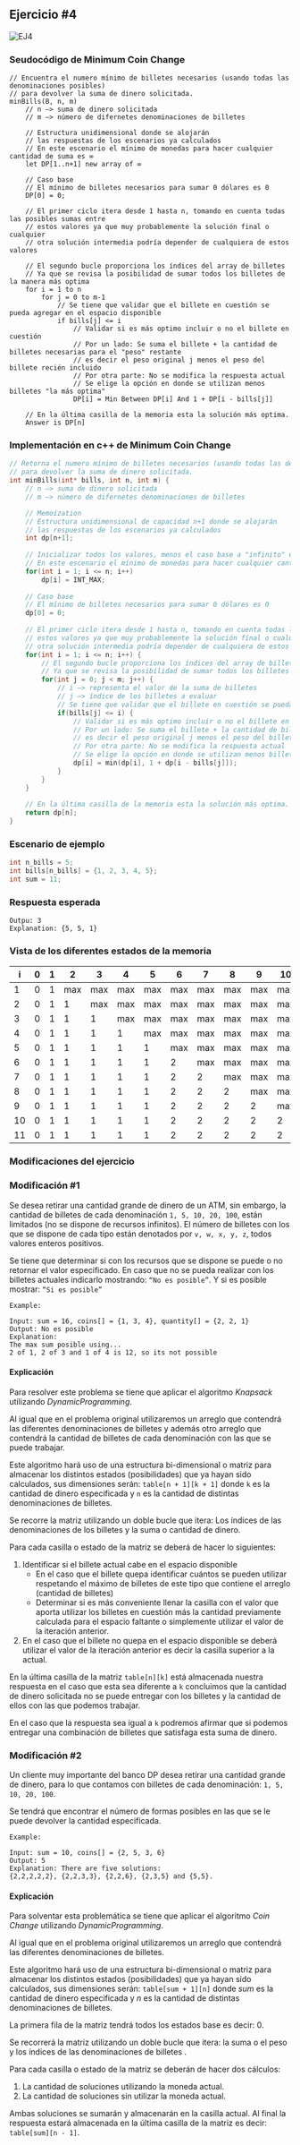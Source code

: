## Ejercicio #4
![EJ4](https://i.imgur.com/29Rw1My.jpg)

### Seudocódigo de Minimum Coin Change
```
// Encuentra el numero mínimo de billetes necesarios (usando todas las denominaciones posibles)
// para devolver la suma de dinero solicitada.
minBills(B, n, m)
    // n —> suma de dinero solicitada
    // m —> número de difernetes denominaciones de billetes 

    // Estructura unidimensional donde se alojarán
    // las respuestas de los escenarios ya calculados
    // En este escenario el mínimo de monedas para hacer cualquier cantidad de suma es ∞
    let DP[1..n+1] new array of ∞

    // Caso base
    // El mínimo de billetes necesarios para sumar 0 dólares es 0
    DP[0] = 0;

    // El primer ciclo itera desde 1 hasta n, tomando en cuenta todas las posibles sumas entre
    // estos valores ya que muy probablemente la solución final o cualquier
    // otra solución intermedia podría depender de cualquiera de estos valores

    // El segundo bucle proporciona los índices del array de billetes
    // Ya que se revisa la posibilidad de sumar todos los billetes de la manera más optima
    for i = 1 to n
        for j = 0 to m-1
            // Se tiene que validar que el billete en cuestión se pueda agregar en el espacio disponible
            if bills[j] <= i
                // Validar si es más optimo incluir o no el billete en cuestión
                // Por un lado: Se suma el billete + la cantidad de billetes necesarias para el "peso" restante
                // es decir el peso original j menos el peso del billete recién incluido
                // Por otra parte: No se modifica la respuesta actual
                // Se elige la opción en donde se utilizan menos billetes "la más optima"
                DP[i] = Min Between DP[i] And 1 + DP[i - bills[j]]
    
    // En la última casilla de la memoria esta la solución más optima.
    Answer is DP[n]
```

### Implementación en c++ de Minimum Coin Change
```c++
// Retorna el numero mínimo de billetes necesarios (usando todas las denominaciones posibles)
// para devolver la suma de dinero solicitada.
int minBills(int* bills, int n, int m) {
    // n —> suma de dinero solicitada
    // m —> número de difernetes denominaciones de billetes 

    // Memoization
    // Estructura unidimensional de capacidad n+1 donde se alojarán
    // las respuestas de los escenarios ya calculados
    int dp[n+1];
    
    // Inicializar todos los valores, menos el caso base a "infinito" en este caso representado por INT_MAX
    // En este escenario el mínimo de monedas para hacer cualquier cantidad de suma es "infinito"
    for(int i = 1; i <= n; i++)
        dp[i] = INT_MAX;
  
    // Caso base
    // El mínimo de billetes necesarios para sumar 0 dólares es 0
    dp[0] = 0;
  
    // El primer ciclo itera desde 1 hasta n, tomando en cuenta todas las posibles sumas entre
    // estos valores ya que muy probablemente la solución final o cualquier
    // otra solución intermedia podría depender de cualquiera de estos valores
    for(int i = 1; i <= n; i++) {
        // El segundo bucle proporciona los índices del array de billetes
        // Ya que se revisa la posibilidad de sumar todos los billetes de la manera más optima
        for(int j = 0; j < m; j++) {
            // i —> representa el valor de la suma de billetes
            // j —> índice de los billetes a evaluar
            // Se tiene que validar que el billete en cuestión se pueda agregar en el espacio disponible
            if(bills[j] <= i) {
                // Validar si es más optimo incluir o no el billete en cuestión
                // Por un lado: Se suma el billete + la cantidad de billetes necesarias para el "peso" restante
                // es decir el peso original j menos el peso del billete recién incluido
                // Por otra parte: No se modifica la respuesta actual
                // Se elige la opción en donde se utilizan menos billetes "la más optima"
                dp[i] = min(dp[i], 1 + dp[i - bills[j]]);
            }
        }   
    }
  
    // En la última casilla de la memoria esta la solución más optima.
    return dp[n];
}
```

### Escenario de ejemplo
```c++
int n_bills = 5;
int bills[n_bills] = {1, 2, 3, 4, 5}; 
int sum = 11;
```

### Respuesta esperada
```
Outpu: 3
Explanation: {5, 5, 1}
```

### Vista de los diferentes estados de la memoria 
| i | 0 | 1 | 2   | 3   | 4   | 5   | 6   | 7   | 8   | 9    | 10  | 11  |
| ------ | ------ | ------ | ------ | ------ | ------ | ------ | ------ | ------ | ------ | ------ | ------ | ------ |
| 1 | 0 | 1 | max | max | max | max | max | max | max | max  | max | max | 
| 2 | 0 | 1 | 1   | max | max | max | max | max | max | max  | max | max | 
| 3 | 0 | 1 | 1   | 1   | max | max | max | max | max | max  | max | max |
| 4 | 0 | 1 | 1   | 1   | 1   | max | max | max | max | max  | max | max | 
| 5 | 0 | 1 | 1   | 1   | 1   | 1   | max | max | max | max  | max | max | 
| 6 | 0 | 1 | 1   | 1   | 1   | 1   | 2   | max | max | max  | max | max | 
| 7 | 0 | 1 | 1   | 1   | 1   | 1   | 2   | 2   | max | max  | max | max | 
| 8 | 0 | 1 | 1   | 1   | 1   | 1   | 2   | 2   | 2   | max  | max | max | 
| 9 | 0 | 1 | 1   | 1   | 1   | 1   | 2   | 2   | 2   | 2    | max | max | 
| 10 | 0 | 1 | 1   | 1   | 1   | 1   | 2   | 2   | 2   | 2    | 2   | max | 
| 11 | 0 | 1 | 1   | 1   | 1   | 1   | 2   | 2   | 2   | 2    | 2   | 3   |

### Modificaciones del ejercicio
### Modificación #1
Se desea retirar una cantidad grande de dinero de un ATM, sin embargo, la cantidad de billetes de cada denominación `1, 5, 10, 20, 100`, están limitados (no se dispone de recursos infinitos). El número de billetes con los que se dispone de cada tipo están denotados por `v, w, x, y, z`, todos valores enteros positivos. 

Se tiene que determinar si con los recursos que se dispone se puede o no retornar el valor especificado. En caso que no se pueda realizar con los billetes actuales indicarlo mostrando: `“No es posible”`. Y si es posible mostrar: `“Si es posible”`

```
Example:

Input: sum = 16, coins[] = {1, 3, 4}, quantity[] = {2, 2, 1}
Output: No es posible
Explanation: 
The max sum posible using...
2 of 1, 2 of 3 and 1 of 4 is 12, so its not possible
```

#### Explicación
Para resolver este problema se tiene que aplicar el algoritmo *Knapsack* utilizando *DynamicProgramming*.

Al igual que en el problema original utilizaremos un arreglo que contendrá las diferentes denominaciones de billetes y además otro arreglo que contendrá la cantidad de billetes de cada denominación con las que se puede trabajar.

Este algoritmo hará uso de una estructura bi-dimensional o matriz para almacenar los distintos estados (posibilidades) que ya hayan sido calculados, sus dimensiones serán: `table[n + 1][k + 1]` donde `k` es la cantidad de dinero especificada y `n` es la cantidad de distintas denominaciones de billetes.

Se recorre la matriz utilizando un doble bucle que itera: Los índices de las denominaciones de los billetes y la suma o cantidad de dinero.

Para cada casilla o estado de la matriz se deberá de hacer lo siguientes:
1. Identificar si el billete actual cabe en el espacio disponible
    - En el caso que el billete quepa identificar cuántos se pueden utilizar respetando el máximo de billetes de este tipo que contiene el arreglo (cantidad de billetes)
    - Determinar si  es más conveniente llenar la casilla con el valor que aporta utilizar los billetes en cuestión más la cantidad previamente calculada para el espacio faltante o simplemente utilizar el valor de la iteración anterior.
2. En el caso que el billete no quepa en el espacio disponible se deberá utilizar el valor de la iteración anterior es decir la casilla superior a la actual.

En la última casilla de la matriz `table[n][k]` está almacenada nuestra respuesta en el caso que esta sea diferente a `k` concluimos que la cantidad de dinero solicitada no se puede entregar con los billetes y la cantidad de ellos con las que podemos trabajar.

En el caso que la respuesta sea igual a `k` podremos afirmar que si podemos entregar una combinación de billetes que satisfaga esta suma de dinero. 


### Modificación #2
Un cliente muy importante del banco DP desea retirar una cantidad grande de dinero, para lo que contamos con billetes de cada denominación: `1, 5, 10, 20, 100`.

Se tendrá que encontrar el número de formas posibles en las que se le puede devolver la cantidad especificada.

```
Example:

Input: sum = 10, coins[] = {2, 5, 3, 6}
Output: 5
Explanation: There are five solutions: 
{2,2,2,2,2}, {2,2,3,3}, {2,2,6}, {2,3,5} and {5,5}.
```

#### Explicación
Para solventar esta problemática se tiene que aplicar el algoritmo *Coin Change* utilizando *DynamicProgramming*.

Al igual que en el problema original utilizaremos un arreglo que contendrá las diferentes denominaciones de billetes.

Este algoritmo hará uso de una estructura bi-dimensional o matriz para almacenar los distintos estados (posibilidades) que ya hayan sido calculados, sus dimensiones serán: `table[sum + 1][n]` donde *sum* es la cantidad de dinero especificada y *n* es la cantidad de distintas denominaciones de billetes.

La primera fila de la matriz tendrá todos los estados base es decir: 0.

Se recorrerá la matriz utilizando un doble bucle que itera: la suma o el peso y los índices de las denominaciones de billetes .

Para cada casilla o estado de la matriz se deberán de hacer dos cálculos:
1. La cantidad de soluciones utilizando la moneda actual.
2. La cantidad de soluciones sin utilizar la moneda actual.

Ambas soluciones se sumarán y almacenarán en la casilla actual. Al final la respuesta estará almacenada en la última casilla de la matriz es decir: `table[sum][n - 1]`.